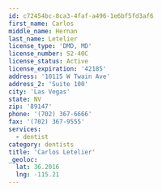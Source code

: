 ```yaml
---
id: c72454bc-8ca3-4faf-a496-1e6bf5fd3af6
first_name: Carlos
middle_name: Hernan
last_name: Letelier
license_type: 'DMD, MD'
license_number: S2-40C
license_status: Active
license_expiration: '42185'
address: '10115 W Twain Ave'
address_2: 'Suite 100'
city: 'Las Vegas'
state: NV
zip: '89147'
phone: '(702) 367-6666'
fax: '(702) 367-9555'
services:
  - dentist
category: dentists
title: 'Carlos Letelier'
_geoloc:
  lat: 36.2016
  lng: -115.21
---
```

